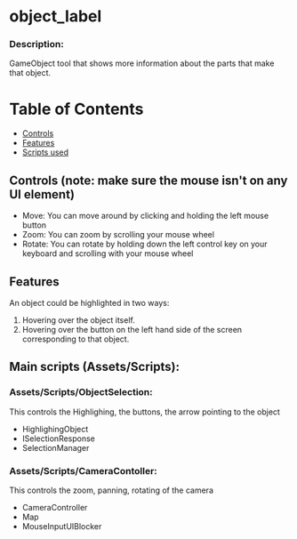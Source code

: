 # object_label
### Description:
GameObject tool that shows more information about the parts that make that object.

# Table of Contents 

  - [Controls](#Controls)  
  - [Features](#Features)  
  - [Scripts used](#Scripts)  


<a name="Controls"/>

## Controls (note: make sure the mouse isn't on any UI element)
- Move: You can move around by clicking and holding the left mouse button 
- Zoom: You can zoom by scrolling your mouse wheel
- Rotate: You can rotate by holding down the left control key on your keyboard and scrolling with your mouse wheel

<a name="Features"/>

## Features
An object could be highlighted in two ways:
1. Hovering over the object itself.
2. Hovering over the button on the left hand side of the screen corresponding to that object.

<a name="Scripts"/>

## Main scripts (Assets/Scripts):

### Assets/Scripts/ObjectSelection:

This controls the Highlighing, the buttons, the arrow pointing to the object
  - HighlighingObject
  - ISelectionResponse
  - SelectionManager


### Assets/Scripts/CameraContoller:

This controls the zoom, panning, rotating of the camera
  - CameraController
  - Map
  - MouseInputUIBlocker
  
